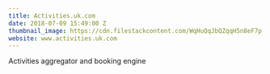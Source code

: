 ```yaml
---
title: Activities.uk.com
date: 2018-07-09 15:49:00 Z
thumbnail_image: https://cdn.filestackcontent.com/WqHuQqJbQZqqH5n8eF7p
website: www.activities.uk.com
---
```


Activities aggregator and booking engine